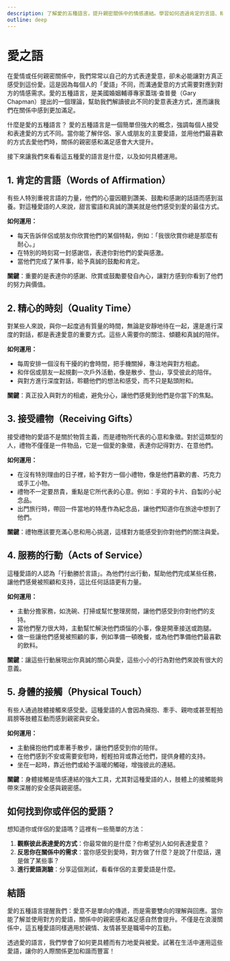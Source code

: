```yaml
---
description: 了解愛的五種語言，提升親密關係中的情感連結。學習如何透過肯定的言語、精心的時刻、接受禮物、服務的行動與身體的接觸，來更好地表達愛與被愛。
outline: deep
---
```



# 愛之語

在愛情或任何親密關係中，我們常常以自己的方式表達愛意，卻未必能讓對方真正感受到這份愛。這是因為每個人的「愛語」不同，而溝通愛意的方式需要對應到對方的情感需求。愛的五種語言，是美國婚姻輔導專家蓋瑞·查普曼（Gary Chapman）提出的一個理論，幫助我們解讀彼此不同的愛意表達方式，進而讓我們在關係中感到更加滿足。

什麼是愛的五種語言？
愛的五種語言是一個簡單但強大的概念，強調每個人接受和表達愛的方式不同。當你能了解伴侶、家人或朋友的主要愛語，並用他們最喜歡的方式去愛他們時，關係的親密感和滿足感會大大提升。

<LoveLanguage></LoveLanguage>

接下來讓我們來看看這五種愛的語言是什麼，以及如何具體運用。

## 1. 肯定的言語（Words of Affirmation）

有些人特別重視言語的力量，他們的心靈因聽到讚美、鼓勵和感謝的話語而感到滋養。對這種愛語的人來說，甜言蜜語和真誠的讚美就是他們感受到愛的最佳方式。

**如何運用：**

- 每天告訴伴侶或朋友你欣賞他們的某個特點，例如：「我很欣賞你總是那麼有耐心。」
- 在特別的時刻寫一封感謝信，表達你對他們的愛與感激。
- 當他們完成了某件事，給予真誠的鼓勵和肯定。

**關鍵**：重要的是表達你的感謝、欣賞或鼓勵要發自內心，讓對方感到你看到了他們的努力與價值。

## 2. 精心的時刻（Quality Time）

對某些人來說，與你一起度過有質量的時間，無論是安靜地待在一起，還是進行深度的對話，都是表達愛意的重要方式。這些人需要你的關注、傾聽和真誠的陪伴。

**如何運用：**

- 每周安排一個沒有干擾的約會時間，把手機關掉，專注地與對方相處。
- 和伴侶或朋友一起規劃一次戶外活動，像是散步、登山，享受彼此的陪伴。
- 與對方進行深度對話，聆聽他們的想法和感受，而不只是點頭附和。

**關鍵**：真正投入與對方的相處，避免分心，讓他們感覺到他們是你當下的焦點。

## 3. 接受禮物（Receiving Gifts）

接受禮物的愛語不是關於物質主義，而是禮物所代表的心意和象徵。對於這類型的人，禮物不僅僅是一件物品，它是一個愛的象徵，表達你記得對方、在意他們。

**如何運用：**

- 在沒有特別理由的日子裡，給予對方一個小禮物，像是他們喜歡的書、巧克力或手工小物。
- 禮物不一定要昂貴，重點是它所代表的心意。例如：手寫的卡片、自製的小紀念品。
- 出門旅行時，帶回一件當地的特產作為紀念品，讓他們知道你在旅途中想到了他們。

**關鍵**：禮物應該要充滿心思和用心挑選，這樣對方能感受到你對他們的關注與愛。

## 4. 服務的行動（Acts of Service）

這種愛語的人認為「行動勝於言語」。為他們付出行動，幫助他們完成某些任務，讓他們感覺被照顧和支持，這比任何話語更有力量。

**如何運用：**

- 主動分擔家務，如洗碗、打掃或幫忙整理房間，讓他們感受到你對他們的支持。
- 當他們壓力很大時，主動幫忙解決他們煩惱的小事，像是開車接送或跑腿。
- 做一些讓他們感覺被照顧的事，例如準備一頓晚餐，或為他們準備他們最喜歡的飲料。

**關鍵**：讓這些行動展現出你真誠的關心與愛，這些小小的行為對他們來說有很大的意義。

## 5. 身體的接觸（Physical Touch）

有些人通過肢體接觸來感受愛。這種愛語的人會因為擁抱、牽手、親吻或甚至輕拍肩膀等肢體互動而感到親密與安全。

**如何運用：**

- 主動擁抱他們或牽著手散步，讓他們感受到你的陪伴。
- 在他們感到不安或需要安慰時，輕輕拍背或靠近他們，提供身體的支持。
- 坐在一起時，靠近他們或給予溫暖的觸碰，增強彼此的連結。

**關鍵**：身體接觸是情感連結的強大工具，尤其對這種愛語的人，肢體上的接觸能夠帶來深層的安全感與親密感。

## 如何找到你或伴侶的愛語？

想知道你或伴侶的愛語嗎？這裡有一些簡單的方法：

1. **觀察彼此表達愛的方式**：你最常做的是什麼？你希望別人如何表達愛意？
2. **反思你在關係中的需求**：當你感受到愛時，對方做了什麼？是說了什麼話，還是做了某些事？
3. **進行愛語測驗**：分享這個測試，看看伴侶的主要愛語是什麼。

## 結語

愛的五種語言提醒我們：愛意不是單向的傳遞，而是需要雙向的理解與回應。當你能了解並使用對方的愛語，關係中的親密感和滿足感自然會提升。不僅是在浪漫關係中，這五種愛語同樣適用於親情、友情甚至是職場中的互動。

透過愛的語言，我們學會了如何更具體而有力地愛與被愛。試著在生活中運用這些愛語，讓你的人際關係更加和諧而豐富！

<script setup>
import LoveLanguage from '../components/loveLanguage.vue'

</script>
